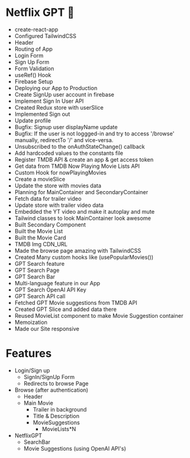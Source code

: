 # Netflix GPT 🚀

- create-react-app
- Configured TailwindCSS
- Header
- Routing of App
- Login Form
- Sign Up Form
- Form Validation
- useRef() Hook
- Firebase Setup
- Deploying our App to Production
- Create SignUp user account in firebase
- Implement Sign In User API
- Created Redux store with userSlice
- Implemented Sign out
- Update profile
- Bugfix: Signup user displayName update
- Bugfix: If the user is not loggged-in and try to access '/browse' manually, redirectTo '/' and vice-versa.
- Unsubscribed to the onAuthStateChange() callback
- Add hardcoded values to the constants file
- Register TMDB API & create an app & get access token
- Get data from TMDB Now Playing Movie Lists API
- Custom Hook for nowPlayingMovies
- Create a movieSlice
- Update the store with movies data
- Planning for MainContainer and SecondaryContainer
- Fetch data for trailer video
- Update store with trailer video data
- Embedded the YT video and make it autoplay and mute
- Tailwind classes to look MainContainer look awesome
- Built Secondary Component
- Built the Movie List
- Built the Movie Card
- TMDB Img CDN_URL
- Made the browse page amazing with TailwindCSS
- Created Many custom hooks like (usePopularMovies())
- GPT Search feature
- GPT Search Page
- GPT Search Bar
- Multi-language feature in our App
- GPT Search OpenAI API Key
- GPT Search API call
- Fetched GPT Movie suggestions from TMDB API
- Created GPT Slice and added data there
- Reused MovieList component to make Movie Suggestion container
- Memoization
- Made our Site responsive

# Features

- Login/Sign up
  - SignIn/SignUp Form
  - Redirects to browse Page
- Browse (after authentication)
  - Header
  - Main Movie
    - Trailer in background
    - Title & Description
    - MovieSuggestions
      - MovieLists\*N
- NetflixGPT
  - SearchBar
  - Movie Suggestions (using OpenAI API's)
